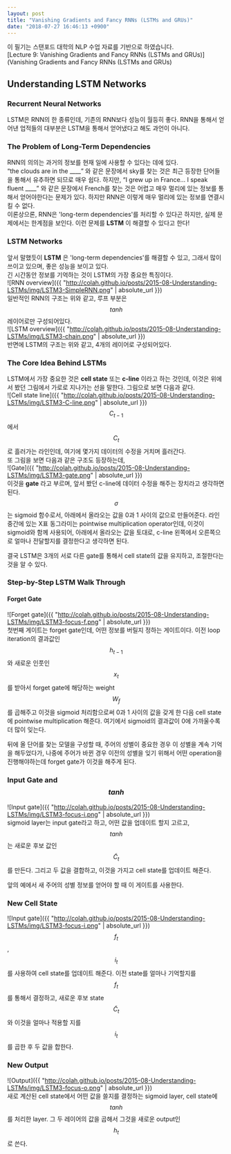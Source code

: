 ```yaml
---
layout: post
title: "Vanishing Gradients and Fancy RNNs (LSTMs and GRUs)"
date: "2018-07-27 16:46:13 +0900"
---
```

<script src="//cdnjs.cloudflare.com/ajax/libs/mathjax/2.5.3/MathJax.js?config=TeX-AMS-MML_HTMLorMML"></script>
이 필기는 스탠포드 대학의 NLP 수업 자료를 기반으로 하였습니다.  
[Lecture 9: Vanishing Gradients and Fancy RNNs (LSTMs and GRUs)](Vanishing Gradients and Fancy RNNs (LSTMs and GRUs)  

## Understanding LSTM Networks

### Recurrent Neural Networks
LSTM은 RNN의 한 종류인데, 기존의 RNN보다 성능이 월등히 좋다. RNN을 통해서 얻어낸 업적들의 대부분은 LSTM을 통해서 얻어냈다고 해도 과언이 아니다.

### The Problem of Long-Term Dependencies
RNN의 의의는 과거의 정보를 현재 일에 사용할 수 있다는 데에 있다.  
“the clouds are in the \_\_\_\_” 와 같은 문장에서 sky를 찾는 것은 최근 등장한 단어들을 통해서 유추하면 되므로 매우 쉽다. 하지만, “I grew up in France… I speak fluent \_\_\_\_” 와 같은 문장에서 French를 찾는 것은 어렵고 매우 멀리에 있는 정보를 통해서 얻어야한다는 문제가 있다. 하지만 RNN은 이렇게 매우 멀리에 있는 정보를 연결시킬 수 없다.  
이론상으론, RNN은 'long-term dependencies'를 처리할 수 있다곤 하지만, 실제 문제에서는 한계점을 보인다. 이런 문제를 __LSTM__ 이 해결할 수 있다고 한다!

### LSTM Networks
앞서 말했듯이 __LSTM__ 은 'long-term dependencies'를 해결할 수 있고, 그래서 많이 쓰이고 있으며, 좋은 성능을 보이고 있다.  
긴 시간동안 정보를 기억하는 것이 LSTM의 가장 중요한 특징이다.  
![RNN overview]({{ "http://colah.github.io/posts/2015-08-Understanding-LSTMs/img/LSTM3-SimpleRNN.png" | absolute_url }})  
일반적인 RNN의 구조는 위와 같고, 루프 부분은  $$tanh$$ 레이어로만 구성되어있다.  
![LSTM overview]({{ "http://colah.github.io/posts/2015-08-Understanding-LSTMs/img/LSTM3-chain.png" | absolute_url }})  
반면에 LSTM의 구조는 위와 같고, 4개의 레이어로 구성되어있다.

### The Core Idea Behind LSTMs
LSTM에서 가장 중요한 것은 __cell state__ 또는 __c-line__ 이라고 하는 것인데, 이것은 위에서 봤던 그림에서 가로로 지나가는 선을 말한다. 그림으로 보면 다음과 같다.  
![Cell state line]({{ "http://colah.github.io/posts/2015-08-Understanding-LSTMs/img/LSTM3-C-line.png" | absolute_url }})  
$$C_{t-1}$$에서 $$C_t$$로 흘러가는 라인인데, 여기에 몇가지 데이터의 수정을 거치며 흘러간다.  
또 그림을 보면 다음과 같은 구조도 등장하는데,  
![Gate]({{ "http://colah.github.io/posts/2015-08-Understanding-LSTMs/img/LSTM3-gate.png" | absolute_url }})  
이것을 __gate__ 라고 부르며, 앞서 봤던 c-line에 데이터 수정을 해주는 장치라고 생각하면 된다.  
$$\sigma$$는 sigmoid 함수로서, 아래에서 올라오는 값을 0과 1 사이의 값으로 만들어준다. 라인 중간에 있는 X표 동그라미는 pointwise multiplication operator인데, 이것이 sigmoid와 함께 사용되어, 아래에서 올라오는 값을 토대로, c-line 왼쪽에서 오른쪽으로 얼마나 전달할지를 결정한다고 생각하면 된다.

결국 LSTM은 3개의 서로 다른 gate를 통해서 cell state의 값을 유지하고, 조절한다는 것을 알 수 있다.

### Step-by-Step LSTM Walk Through
#### Forget Gate  
![Forget gate]({{ "http://colah.github.io/posts/2015-08-Understanding-LSTMs/img/LSTM3-focus-f.png" | absolute_url }})     
첫번째 게이트는 forget gate인데, 어떤 정보를 버릴지 정하는 게이트이다. 이전 loop iteration의 결과값인 $$h_{t-1}$$와 새로운 인풋인 $$x_t$$를 받아서 forget gate에 해당하는 weight $$W_f$$ 를 곱해주고 이것을 sigmoid 처리함으로써 0과 1 사이의 값을 갖게 한 다음 cell state에 pointwise multiplication 해준다. 여기에서 sigmoid의 결과값이 0에 가까울수록 더 많이 잊는다.

뒤에 올 단어를 찾는 모델을 구성할 때, 주어의 성별이 중요한 경우 이 성별을 계속 기억을 해두었다가, 나중에 주어가 바뀐 경우 이전의 성별을 잊기 위해서 어떤 operation을 진행해야하는데 forget gate가 이것을 해주게 된다.
### Input Gate and $$tanh$$  
![Input gate]({{ "http://colah.github.io/posts/2015-08-Understanding-LSTMs/img/LSTM3-focus-i.png" | absolute_url }})  
sigmoid layer는 input gate라고 하고, 어떤 값을 업데이트 할지 고르고, $$tanh$$는 새로운 후보 값인 $$\tilde{C}_t$$를 만든다. 그리고 두 값을 결합하고, 이것을 가지고 cell state를 업데이트 해준다.

앞의 예에서 새 주어의 성별 정보를 얻어야 할 때 이 게이트를 사용한다.
### New Cell State  
![Input gate]({{ "http://colah.github.io/posts/2015-08-Understanding-LSTMs/img/LSTM3-focus-i.png" | absolute_url }})  
$$f_t$$, $$i_t$$를 사용하여 cell state를 업데이트 해준다. 이전 state를 얼마나 기억할지를 $$f_t$$를 통해서 결정하고, 새로운 후보 state $$\tilde{C}_t$$와 이것을 얼마나 적용할 지를 $$i_t$$를 곱한 후 두 값을 합한다.
### New Output  
![Output]({{ "http://colah.github.io/posts/2015-08-Understanding-LSTMs/img/LSTM3-focus-o.png" | absolute_url }})  
새로 계산된 cell state에서 어떤 값을 쓸지를 결정하는 sigmoid layer, cell state에 $$tanh$$를 처리한 layer. 그 두 레이어의 값을 곱해서 그것을 새로운 output인 $$h_t$$로 쓴다.
